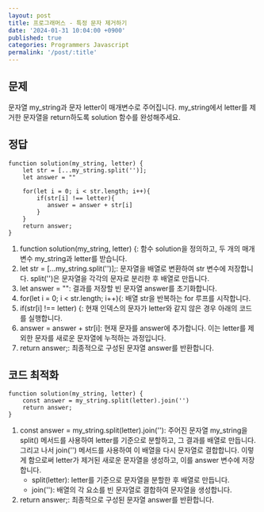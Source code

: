 ```yaml
---
layout: post
title: 프로그래머스 - 특정 문자 제거하기
date: '2024-01-31 10:04:00 +0900'
published: true
categories: Programmers Javascript
permalink: '/post/:title'
---
```

## 문제

문자열 my\_string과 문자 letter이 매개변수로 주어집니다. my\_string에서 letter를 제거한 문자열을 return하도록 solution 함수를 완성해주세요.

## 정답

```
function solution(my_string, letter) {
    let str = [...my_string.split('')];
    let answer = ""

    for(let i = 0; i < str.length; i++){
        if(str[i] !== letter){
           answer = answer + str[i]
        }
    }
    return answer;
}
```

1.  function solution(my\_string, letter) {: 함수 solution을 정의하고, 두 개의 매개변수 my\_string과 letter를 받습니다.
2.  let str = \[...my\_string.split('')\];: 문자열을 배열로 변환하여 str 변수에 저장합니다. split('')은 문자열을 각각의 문자로 분리한 후 배열로 만듭니다.
3.  let answer = "": 결과를 저장할 빈 문자열 answer를 초기화합니다.
4.  for(let i = 0; i < str.length; i++){: 배열 str을 반복하는 for 루프를 시작합니다.
5.  if(str\[i\] !== letter) {: 현재 인덱스의 문자가 letter와 같지 않은 경우 아래의 코드를 실행합니다.
6.  answer = answer + str\[i\]: 현재 문자를 answer에 추가합니다. 이는 letter를 제외한 문자를 새로운 문자열에 누적하는 과정입니다.
7.  return answer;: 최종적으로 구성된 문자열 answer를 반환합니다.

## 코드 최적화

```
function solution(my_string, letter) {
    const answer = my_string.split(letter).join('')
    return answer;
}
```

1.  const answer = my\_string.split(letter).join(''): 주어진 문자열 my\_string을 split() 메서드를 사용하여 letter를 기준으로 분할하고, 그 결과를 배열로 만듭니다. 그리고 나서 join('') 메서드를 사용하여 이 배열을 다시 문자열로 결합합니다. 이렇게 함으로써 letter가 제거된 새로운 문자열을 생성하고, 이를 answer 변수에 저장합니다.
    -   split(letter): letter를 기준으로 문자열을 분할한 후 배열로 만듭니다.
    -   join(''): 배열의 각 요소를 빈 문자열로 결합하여 문자열을 생성합니다.
2.  return answer;: 최종적으로 구성된 문자열 answer를 반환합니다.